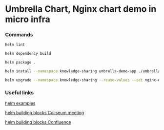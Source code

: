 # Umbrella Chart, Nginx chart demo in micro infra

### Commands

```bash
helm lint

helm dependency build

helm package .

helm install --namespace knowledge-sharing umbrella-demo-app ./umbrella-demo-app-1.0.tgz -f values.yaml

helm upgrade --namespace knowledge-sharing --reuse-values --set nginx-demo-2.image.tag="1.25.2" umbrella-demo-app ./umbrella-demo-app-1.0.tgz
```

### Useful links

[helm examples](https://github.com/pdffiller/helm-charts/blob/master/examples/README.md)

[helm building blocks Coliseum meeting](https://pdffiller.atlassian.net/wiki/spaces/DT/pages/3985309840/Helm+chart+k8s-app-v2+helm+building+blocks)

[helm building blocks Confluence](https://pdffiller.atlassian.net/wiki/spaces/IP/pages/3982753964/Helm+chart+building+blocks)